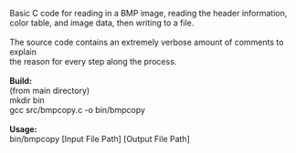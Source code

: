 Basic C code for reading in a BMP image, reading the header information,<br>
color table, and image data, then writing to a file.<br>
<br>
The source code contains an extremely verbose amount of comments to explain<br>
the reason for every step along the process.<br>
<br>
<b>Build:</b><br>
(from main directory)<br>
mkdir bin<br>
gcc src/bmpcopy.c -o bin/bmpcopy<br>
<br>
<b>Usage:</b><br>
bin/bmpcopy [Input File Path] [Output File Path]<br>
